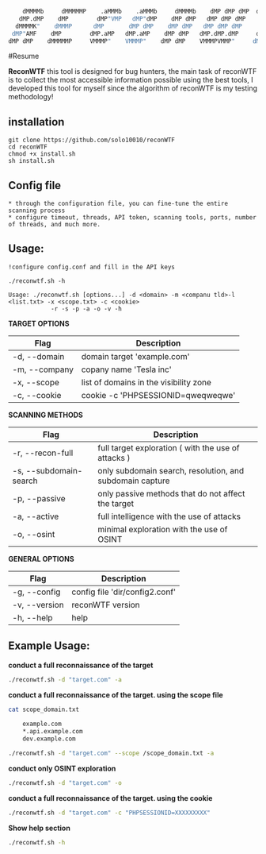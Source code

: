 ```bash
    dMMMMb     dMMMMMP    .aMMMb    .aMMMb     dMMMMb    dMP dMP dMP  dMMMMMMP     dMMMMMP 
   dMP.dMP    dMP        dMP"VMP   dMP"dMP    dMP dMP   dMP dMP dMP     dMP       dMP      
  dMMMMK"    dMMMP      dMP       dMP dMP    dMP dMP   dMP dMP dMP     dMP       dMMMP     
 dMP"AMF    dMP        dMP.aMP   dMP.aMP    dMP dMP   dMP.dMP.dMP     dMP       dMP        
dMP dMP    dMMMMMP     VMMMP"    VMMMP"    dMP dMP    VMMMPVMMP"     dMP       dMP         
```
#Resume

**ReconWTF** this tool is designed for bug hunters, the main task of reconWTF is to collect the most accessible information possible using the best tools, I developed this tool for myself since the algorithm of reconWTF is my testing methodology!

## installation

    git clone https://github.com/solo10010/reconWTF
    cd reconWTF
    chmod +x install.sh
    sh install.sh

## Config file
    * through the configuration file, you can fine-tune the entire scanning process
    * configure timeout, threads, API token, scanning tools, ports, number of threads, and much more.

## Usage:

    !configure config.conf and fill in the API keys

    ./reconwtf.sh -h

    Usage: ./reconwtf.sh [options...] -d <domain> -m <companu tld>-l <list.txt> -x <scope.txt> -c <cookie> 
                -r -s -p -a -o -v -h

**TARGET OPTIONS**

| Flag | Description |
|------|-------------|
| -d, --domain | domain target 'example.com' |
| -m, --company | copany name 'Tesla inc' |
| -x, --scope | list of domains in the visibility zone |
| -c, --cookie | cookie -c 'PHPSESSIONID=qweqweqwe' |

**SCANNING METHODS**

| Flag | Description |
|------|-------------|
| -r, --recon-full | full target exploration ( with the use of attacks ) |
| -s, --subdomain-search | only subdomain search, resolution, and subdomain capture |
| -p, --passive | only passive methods that do not affect the target |
| -a, --active | full intelligence with the use of attacks |
| -o, --osint | minimal exploration with the use of OSINT |


**GENERAL OPTIONS**

| Flag | Description |
|------|-------------|
| -g, --config | config file 'dir/config2.conf' |
|-v, --version | reconWTF version |
| -h, --help | help |



## Example Usage:
 
 
**conduct a full reconnaissance of the target**

```bash
./reconwtf.sh -d "target.com" -a
```
 
**conduct a full reconnaissance of the target. using the scope file**
 
```bash
cat scope_domain.txt
    
    example.com
    *.api.example.com
    dev.example.com

./reconwtf.sh -d "target.com" --scope /scope_domain.txt -a 
```
 
**conduct only OSINT exploration**
 
```bash
./reconwtf.sh -d "target.com" -o
```
**conduct a full reconnaissance of the target. using the cookie**
 
```bash
./reconwtf.sh -d "target.com" -c "PHPSESSIONID=XXXXXXXXX"
```

**Show help section**
 
```bash
./reconwtf.sh -h
